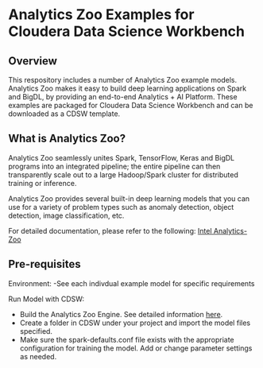 # Analytics Zoo Examples for Cloudera Data Science Workbench

## Overview
This respository includes a number of Analytics Zoo example models. Analytics Zoo makes it easy to build deep learning applications on Spark and BigDL, by providing an end-to-end Analytics + AI Platform. These examples are packaged for Cloudera Data Science Workbench and can be downloaded as a CDSW template.

## What is Analytics Zoo?
Analytics Zoo seamlessly unites Spark, TensorFlow, Keras and BigDL programs into an integrated pipeline; the entire pipeline can then transparently scale out to a large Hadoop/Spark cluster for distributed training or inference.

Analytics Zoo provides several built-in deep learning models that you can use for a variety of problem types such as anomaly detection, object detection, image classification, etc.

For detailed documentation, please refer to the following: [Intel Analytics-Zoo](https://analytics-zoo.github.io/0.2.0/#)

## Pre-requisites
Environment:
-See each indivdual example model for specific requirements

Run Model with CDSW:
- Build the Analytics Zoo Engine.  See detailed information [here](https://github.com/dell-ai-engineering/bigdlengine4cdsw).
- Create a folder in CDSW under your project and import the model files specified.
- Make sure the spark-defaults.conf file exists with the appropriate configuration for training the model.  Add or change parameter settings as needed.
